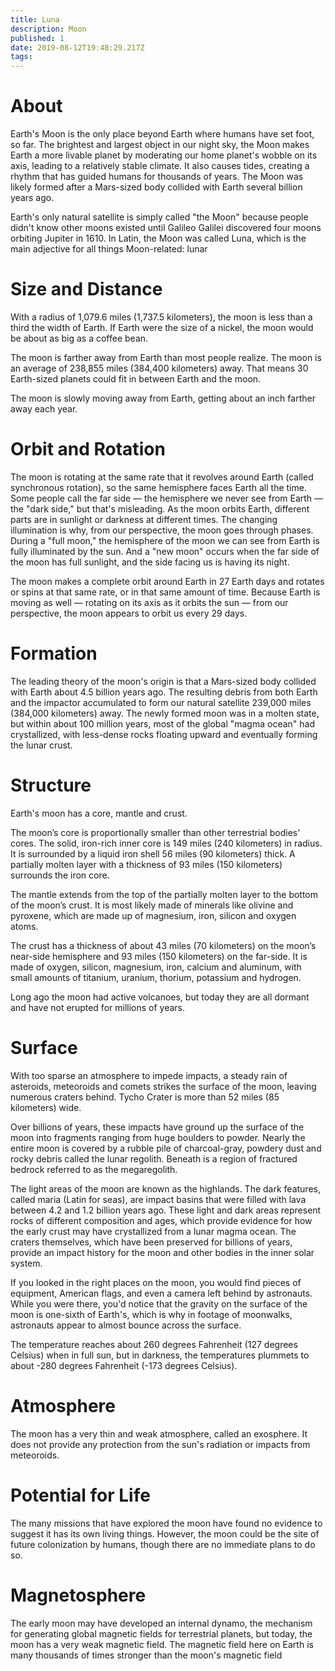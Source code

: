 ```yaml
---
title: Luna
description: Moon
published: 1
date: 2019-08-12T19:48:29.217Z
tags: 
---
```


# About
Earth's Moon is the only place beyond Earth where humans have set foot, so far. The brightest and largest object in our night sky, the Moon makes Earth a more livable planet by moderating our home planet's wobble on its axis, leading to a relatively stable climate. It also causes tides, creating a rhythm that has guided humans for thousands of years. The Moon was likely formed after a Mars-sized body collided with Earth several billion years ago.

Earth's only natural satellite is simply called "the Moon" because people didn't know other moons existed until Galileo Galilei discovered four moons orbiting Jupiter in 1610. In Latin, the Moon was called Luna, which is the main adjective for all things Moon-related: lunar


# Size and Distance
With a radius of 1,079.6 miles (1,737.5 kilometers), the moon is less than a third the width of Earth. If Earth were the size of a nickel, the moon would be about as big as a coffee bean.

The moon is farther away from Earth than most people realize. The moon is an average of 238,855 miles (384,400 kilometers) away. That means 30 Earth-sized planets could fit in between Earth and the moon.

The moon is slowly moving away from Earth, getting about an inch farther away each year.

# Orbit and Rotation
The moon is rotating at the same rate that it revolves around Earth (called synchronous rotation), so the same hemisphere faces Earth all the time. Some people call the far side &mdash; the hemisphere we never see from Earth &mdash; the "dark side," but that's misleading. As the moon orbits Earth, different parts are in sunlight or darkness at different times. The changing illumination is why, from our perspective, the moon goes through phases. During a "full moon," the hemisphere of the moon we can see from Earth is fully illuminated by the sun. And a "new moon" occurs when the far side of the moon has full sunlight, and the side facing us is having its night.

The moon makes a complete orbit around Earth in 27 Earth days and rotates or spins at that same rate, or in that same amount of time. Because Earth is moving as well &mdash; rotating on its axis as it orbits the sun &mdash; from our perspective, the moon appears to orbit us every 29 days.

# Formation
The leading theory of the moon's origin is that a Mars-sized body collided with Earth about 4.5 billion years ago. The resulting debris from both Earth and the impactor accumulated to form our natural satellite 239,000 miles (384,000 kilometers) away. The newly formed moon was in a molten state, but within about 100 million years, most of the global "magma ocean" had crystallized, with less-dense rocks floating upward and eventually forming the lunar crust.

# Structure
Earth's moon has a core, mantle and crust.

The moon’s core is proportionally smaller than other terrestrial bodies' cores. The solid, iron-rich inner core is 149 miles (240 kilometers) in radius. It is surrounded by a liquid iron shell 56 miles (90 kilometers) thick. A partially molten layer with a thickness of 93 miles (150 kilometers) surrounds the iron core.

The mantle extends from the top of the partially molten layer to the bottom of the moon’s crust. It is most likely made of minerals like olivine and pyroxene, which are made up of magnesium, iron, silicon and oxygen atoms.

The crust has a thickness of about 43 miles (70 kilometers) on the moon’s near-side hemisphere and 93 miles (150 kilometers) on the far-side. It is made of oxygen, silicon, magnesium, iron, calcium and aluminum, with small amounts of titanium, uranium, thorium, potassium and hydrogen.

Long ago the moon had active volcanoes, but today they are all dormant and have not erupted for millions of years.

# Surface
With too sparse an atmosphere to impede impacts, a steady rain of asteroids, meteoroids and comets strikes the surface of the moon, leaving numerous craters behind. Tycho Crater is more than 52 miles (85 kilometers) wide.

Over billions of years, these impacts have ground up the surface of the moon into fragments ranging from huge boulders to powder. Nearly the entire moon is covered by a rubble pile of charcoal-gray, powdery dust and rocky debris called the lunar regolith. Beneath is a region of fractured bedrock referred to as the megaregolith.

The light areas of the moon are known as the highlands. The dark features, called maria (Latin for seas), are impact basins that were filled with lava between 4.2 and 1.2 billion years ago. These light and dark areas represent rocks of different composition and ages, which provide evidence for how the early crust may have crystallized from a lunar magma ocean. The craters themselves, which have been preserved for billions of years, provide an impact history for the moon and other bodies in the inner solar system.

If you looked in the right places on the moon, you would find pieces of equipment, American flags, and even a camera left behind by astronauts. While you were there, you'd notice that the gravity on the surface of the moon is one-sixth of Earth's, which is why in footage of moonwalks, astronauts appear to almost bounce across the surface.

The temperature reaches about 260 degrees Fahrenheit (127 degrees Celsius) when in full sun, but in darkness, the temperatures plummets to about -280 degrees Fahrenheit (-173 degrees Celsius).

# Atmosphere
The moon has a very thin and weak atmosphere, called an exosphere. It does not provide any protection from the sun's radiation or impacts from meteoroids.

# Potential for Life
The many missions that have explored the moon have found no evidence to suggest it has its own living things. However, the moon could be the site of future colonization by humans, though there are no immediate plans to do so.

# Magnetosphere
The early moon may have developed an internal dynamo, the mechanism for generating global magnetic fields for terrestrial planets, but today, the moon has a very weak magnetic field. The magnetic field here on Earth is many thousands of times stronger than the moon's magnetic field